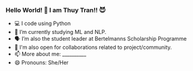 ### Hello World! 👋 I am Thuy Tran!! 😈


* 💻 I code using Python
* 🌱 I’m currently studying ML and NLP.
* 🗣 I’m also the student leader at Bertelmanns Scholarship Programme
* 👯 I'm also open for collaborations related to project/community.
* 📫 More about me: __________
* 😄 Pronouns: She/Her
<!--
**icyda17/icyda17** is a ✨ _special_ ✨ repository because its `README.md` (this file) appears on your GitHub profile.

Here are some ideas to get you started:



